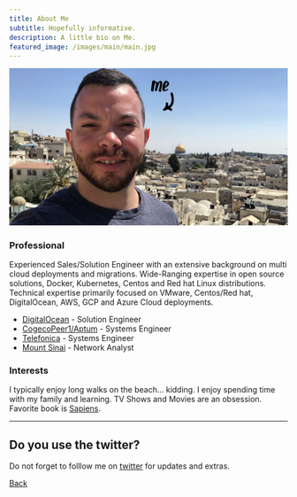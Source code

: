 ```yaml
---
title: About Me
subtitle: Hopefully informative.
description: A little bio on Me.
featured_image: /images/main/main.jpg
---
```


![](/images/about/about.jpg)

### Professional

Experienced Sales/Solution Engineer with an extensive background on multi cloud deployments and migrations. Wide-Ranging expertise in open source solutions, Docker, Kubernetes, Centos and Red hat Linux distributions. Technical expertise primarily focused on VMware, Centos/Red hat, DigitalOcean, AWS, GCP and Azure Cloud deployments.

* [DigitalOcean](https://www.digitalocean.com/) - Solution Engineer
* [CogecoPeer1/Aptum](https://www.aptum.com/) - Systems Engineer
* [Telefonica](https://www.telefonica.com/) - Systems Engineer
* [Mount Sinai](https://www.msmc.com/) - Network Analyst

### Interests

I typically enjoy long walks on the beach... kidding. I enjoy spending time with my family and learning. TV Shows and Movies are an obsession. Favorite book is [Sapiens](https://www.amazon.com/Sapiens-Humankind-Yuval-Noah-Harari/dp/0062316095).

---

## Do you use the twitter?

Do not forget to folllow me on [twitter](https://twitter.com/_areyesjr) for updates and extras. 

<a href="../" class="button button--large">Back</a>
